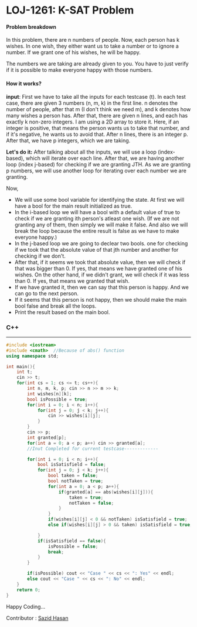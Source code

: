 
# LOJ-1261: K-SAT Problem

#### Problem breakdown
In this problem, there are n numbers of people. Now, each person has k wishes. In one wish, they either want us to take a number or to ignore a number. If we grant one of his wishes, he will be happy.

The numbers we are taking are already given to you. You have to just verify if it is possible to make everyone happy with those numbers.

#### How it works?
**input**: First we have to take all the inputs for each testcase (t).
In each test case, there are given 3 numbers (n, m, k) in the first line. n denotes the number of people, after that m (I don't think we need m), and k denotes how many wishes a person has. After that, there are given n lines, and each has exactly k non-zero integers. I am using a 2D array to store it. Here, if an integer is positive, that means the person wants us to take that number, and if it's negative, he wants us to avoid that. After n lines, there is an integer p. After that, we have p integers, which we are taking.

**Let's do it:** After talking about all the inputs, we will use a loop (index-based), which will iterate over each line. After that, we are having another loop (index j-based) for checking if we are granting JTH. As we are granting p numbers, we will use another loop for iterating over each number we are granting.

Now,

- We will use some bool variable for identifying the state. At first we will have a bool for the main result initialized as true.
- In the i-based loop we will have a bool with a default value of true to check if we are granting ith person's atleast one wish. (If we are not granting any of them, then simply we will make it false. And also we will break the loop because the entire result is false as we have to make everyone happy.)
- In the j-based loop we are going to declear two bools. one for checking if we took that the absolute value of that jth number and another for checking if we don't.
- After that, if it seems we took that absolute value, then we will check if that was bigger than 0. If yes, that means we have granted one of his wishes. On the other hand, if we didn't grant, we will check if it was less than 0. If yes, that means we granted that wish.
- If we have granted it, then we can say that this person is happy. And we can go to the next person.
- If it seems that this person is not happy, then we should make the main bool false and break all the loops.
- Print the result based on the main bool.

### C++
-----
```cpp
#include <iostream>
#include <cmath>  //Because of abs() function
using namespace std;

int main(){
    int t;
    cin >> t;
    for(int cs = 1; cs <= t; cs++){
        int n, m, k, p; cin >> n >> m >> k;
        int wishes[n][k];
        bool isPossible = true;
        for(int i = 0; i < n; i++){
            for(int j = 0; j < k; j++){
                cin >> wishes[i][j];
            }
        }
        cin >> p;
        int granted[p];
        for(int a = 0; a < p; a++) cin >> granted[a];
        //Inut Completed for current testcase-------------

        for(int i = 0; i < n; i++){
            bool isSatisfield = false;
            for(int j = 0; j < k; j++){
                bool taken = false;
                bool notTaken = true;
                for(int a = 0; a < p; a++){
                    if(granted[a] == abs(wishes[i][j])){
                        taken = true;
                        notTaken = false;
                    }
                }
                if(wishes[i][j] < 0 && notTaken) isSatisfield = true;
                else if(wishes[i][j] > 0 && taken) isSatisfield = true;

            }
            if(isSatisfield == false){
                isPossible = false;
                break;
            }
        }

        if(isPossible) cout << "Case " << cs << ": Yes" << endl;
        else cout << "Case " << cs << ": No" << endl;
    }
    return 0;
}
```
Happy Coding...


Contributor : [Sazid Hasan]([https://github.com](https://www.linkedin.com/in/iamsazidh/))
